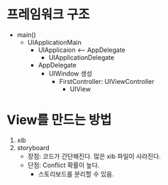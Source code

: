 # 프레임워크 구조

- main()
    - UIApplicationMain
        - UIApplicaion    <-- AppDelegate
            - UIApplicationDelegate
        - AppDelegate
            - UIWindow 생성
                - FirstController: UIViewController
                    - UIView


# View를 만드는 방법

1. xib
2. storyboard
    - 장점: 코드가 간단해진다. 많은 xib 파일이 사라진다.
    - 단점: Conflict 확률이 높다. 
        - 스토리보드를 분리할 수 있음.

